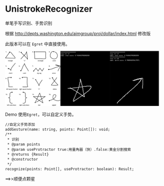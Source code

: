 # UnistrokeRecognizer
单笔手写识别、手势识别

根据 <a>http://depts.washington.edu/aimgroup/proj/dollar/index.html</a> 修改版

此版本可以在 `Egret` 中直接使用。 

![1](./ur.jpg)

Demo 使用`Egret`，可以自定义手势。


```
//自定义手势添加
addGesture(name: string, points: Point[]): void;
/**
 * 识别
 * @param points
 * @param useProtractor true:用量角器（快）.false:黄金分割搜索
 * @returns {Result}
 * @constructor
 */
recognize(points: Point[], useProtractor: boolean): Result;
```

==>>顺便点颗星

